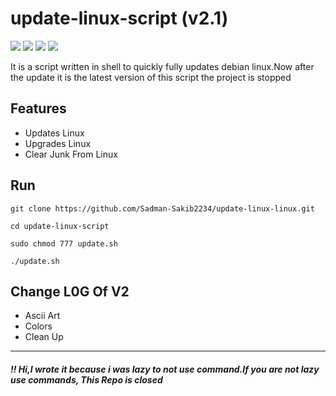 # update-linux-script (v2.1)

<p align="left">
<img src="https://img.shields.io/badge/Shell_Script-121011?style=for-the-badge&logo=gnu-bash&logoColor=white"/>
<img src="https://img.shields.io/badge/Kali_Linux-557C94?style=for-the-badge&logo=kali-linux&logoColor=white"/>
<img src="https://img.shields.io/badge/Ubuntu-E95420?style=for-the-badge&logo=ubuntu&logoColor=white"/>
<img src="https://img.shields.io/badge/Linux_Mint-87CF3E?style=for-the-badge&logo=linux-mint&logoColor=white"/>
</p>

It is a script written in shell to quickly fully updates debian linux.Now after the update it is the latest version of this script the project is stopped

## Features
<ul>
    <li>Updates Linux</li>
    <li>Upgrades Linux</li>
    <li>Clear Junk From Linux</li>
</ul>

## Run
```
git clone https://github.com/Sadman-Sakib2234/update-linux-linux.git

cd update-linux-script

sudo chmod 777 update.sh

./update.sh
```
## Change L0G Of V2

<ul>
    <li>Ascii Art</li>
    <li>Colors</li>
    <li>Clean Up</li>
</ul>

<hr>
<h5>!! Hi,I wrote it because i was lazy to not use command.If you are not lazy use commands, This Repo is closed</h5>
